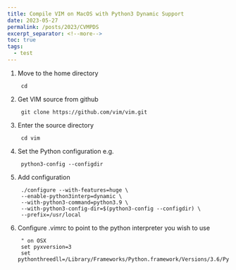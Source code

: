 ```yaml
---
title: Compile VIM on MacOS with Python3 Dynamic Support
date: 2023-05-27
permalink: /posts/2023/CVMPDS
excerpt_separator: <!--more-->
toc: true
tags:
  - test
---
```

1. Move to the home directory

        cd

2. Get VIM source from github

        git clone https://github.com/vim/vim.git

3. Enter the source directory

        cd vim

4. Set the Python configuration e.g.

        python3-config --configdir

5. Add configuration

        ./configure --with-features=huge \
        --enable-python3interp=dynamic \
        --with-python3-command=python3.9 \
        --with-python3-config-dir=$(python3-config --configdir) \
        --prefix=/usr/local

5. Configure .vimrc to point to the python interpreter you wish to use

        " on OSX
        set pyxversion=3
        set pythonthreedll=/Library/Frameworks/Python.framework/Versions/3.6/Python
